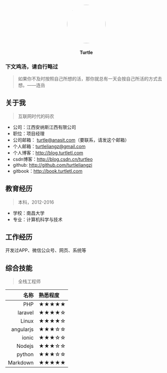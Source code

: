 <center><img src="https://avatars0.githubusercontent.com/turtleliangzi" style="width:120px;height:120px;border-radius:120px;"></center>

#### <center>Turtle</center>

### 下文鸡汤，请自行略过

> 如果你不及时按照自己所想的活，那你就总有一天会按自己所活的方式去想。——连岳

## 关于我

> 互联网时代的码农

- 公司：江西安纳斯江西有限公司
- 职位：项目经理
- 公司邮箱： turtle@anasit.com（要联系，请发这个邮箱）
- 个人邮箱：turtleliangz@gmail.com
- 个人博客：http://blog.turtletl.com
- csdn博客：http://blog.csdn.cn/turtleo
- github: http://github.com/turtleliangzi
- gitbook：http://book.turtletl.com

## 教育经历

> 本科，2012-2016

- 学校：南昌大学
- 专业：计算机科学与技术

## 工作经历

开发过APP、微信公众号、网页、系统等

## 综合技能

> 全栈工程师

| 名称 | 熟悉程度 |
|--:|:--|
| PHP | ★★★★★ |
| laravel | ★★★★☆ |
| Linux | ★★★★☆ |
| angularjs | ★★★☆☆ |
| ionic | ★★★☆☆ |
| Nodejs | ★★★☆☆ |
| python | ★★★☆☆ |
| Markdown | ★★★★★ |
